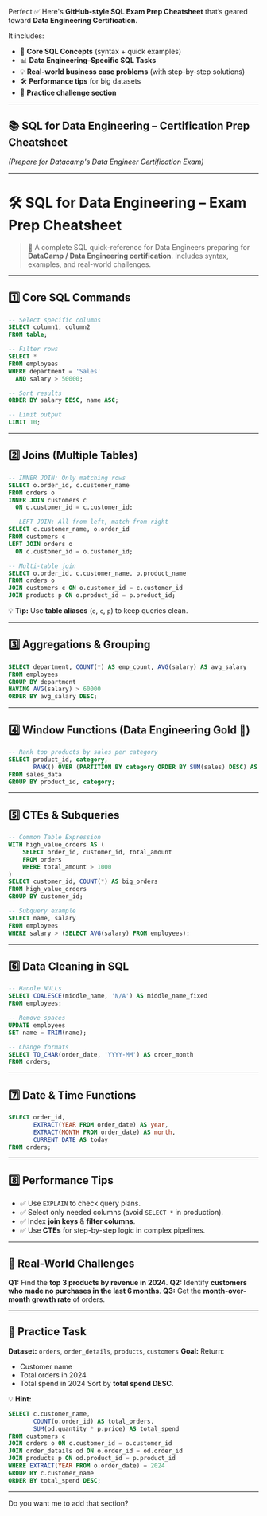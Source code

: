 Perfect ✅
Here's **GitHub-style SQL Exam Prep Cheatsheet** that’s geared toward **Data Engineering Certification**.

It includes:

* 📌 **Core SQL Concepts** (syntax + quick examples)
* 📊 **Data Engineering–Specific SQL Tasks**
* 💡 **Real-world business case problems** (with step-by-step solutions)
* 🛠 **Performance tips** for big datasets
* 📝 **Practice challenge section**

---

## 📚 **SQL for Data Engineering – Certification Prep Cheatsheet**

*(Prepare for Datacamp's Data Engineer Certification Exam)*

---

# 🛠 SQL for Data Engineering – Exam Prep Cheatsheet

> 🚀 A complete SQL quick-reference for Data Engineers preparing for **DataCamp / Data Engineering certification**.
> Includes syntax, examples, and real-world challenges.

---

## 1️⃣ **Core SQL Commands**

```sql
-- Select specific columns
SELECT column1, column2
FROM table;

-- Filter rows
SELECT *
FROM employees
WHERE department = 'Sales'
  AND salary > 50000;

-- Sort results
ORDER BY salary DESC, name ASC;

-- Limit output
LIMIT 10;
```

---

## 2️⃣ **Joins (Multiple Tables)**

```sql
-- INNER JOIN: Only matching rows
SELECT o.order_id, c.customer_name
FROM orders o
INNER JOIN customers c
  ON o.customer_id = c.customer_id;

-- LEFT JOIN: All from left, match from right
SELECT c.customer_name, o.order_id
FROM customers c
LEFT JOIN orders o
  ON c.customer_id = o.customer_id;

-- Multi-table join
SELECT o.order_id, c.customer_name, p.product_name
FROM orders o
JOIN customers c ON o.customer_id = c.customer_id
JOIN products p ON o.product_id = p.product_id;
```

💡 **Tip:** Use **table aliases** (`o`, `c`, `p`) to keep queries clean.

---

## 3️⃣ **Aggregations & Grouping**

```sql
SELECT department, COUNT(*) AS emp_count, AVG(salary) AS avg_salary
FROM employees
GROUP BY department
HAVING AVG(salary) > 60000
ORDER BY avg_salary DESC;
```

---

## 4️⃣ **Window Functions (Data Engineering Gold 🥇)**

```sql
-- Rank top products by sales per category
SELECT product_id, category,
       RANK() OVER (PARTITION BY category ORDER BY SUM(sales) DESC) AS rank_in_cat
FROM sales_data
GROUP BY product_id, category;
```

---

## 5️⃣ **CTEs & Subqueries**

```sql
-- Common Table Expression
WITH high_value_orders AS (
    SELECT order_id, customer_id, total_amount
    FROM orders
    WHERE total_amount > 1000
)
SELECT customer_id, COUNT(*) AS big_orders
FROM high_value_orders
GROUP BY customer_id;

-- Subquery example
SELECT name, salary
FROM employees
WHERE salary > (SELECT AVG(salary) FROM employees);
```

---

## 6️⃣ **Data Cleaning in SQL**

```sql
-- Handle NULLs
SELECT COALESCE(middle_name, 'N/A') AS middle_name_fixed
FROM employees;

-- Remove spaces
UPDATE employees
SET name = TRIM(name);

-- Change formats
SELECT TO_CHAR(order_date, 'YYYY-MM') AS order_month
FROM orders;
```

---

## 7️⃣ **Date & Time Functions**

```sql
SELECT order_id,
       EXTRACT(YEAR FROM order_date) AS year,
       EXTRACT(MONTH FROM order_date) AS month,
       CURRENT_DATE AS today
FROM orders;
```

---

## 8️⃣ **Performance Tips**

* ✅ Use `EXPLAIN` to check query plans.
* ✅ Select only needed columns (avoid `SELECT *` in production).
* ✅ Index **join keys** & **filter columns**.
* ✅ Use **CTEs** for step-by-step logic in complex pipelines.

---

## 💼 **Real-World Challenges**

**Q1:** Find the **top 3 products by revenue in 2024**.
**Q2:** Identify **customers who made no purchases in the last 6 months**.
**Q3:** Get the **month-over-month growth rate** of orders.

---

## 📝 **Practice Task**

**Dataset:** `orders`, `order_details`, `products`, `customers`
**Goal:** Return:

* Customer name
* Total orders in 2024
* Total spend in 2024
  Sort by **total spend DESC**.

💡 **Hint:**

```sql
SELECT c.customer_name,
       COUNT(o.order_id) AS total_orders,
       SUM(od.quantity * p.price) AS total_spend
FROM customers c
JOIN orders o ON c.customer_id = o.customer_id
JOIN order_details od ON o.order_id = od.order_id
JOIN products p ON od.product_id = p.product_id
WHERE EXTRACT(YEAR FROM o.order_date) = 2024
GROUP BY c.customer_name
ORDER BY total_spend DESC;
```

---


Do you want me to add that section?
